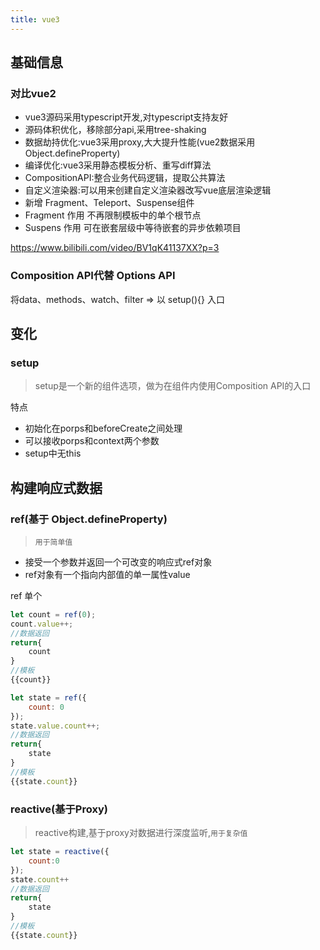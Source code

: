 ```yaml
---
title: vue3
---
```

## 基础信息
### 对比vue2
- vue3源码采用typescript开发,对typescript支持友好
- 源码体积优化，移除部分api,采用tree-shaking
- 数据劫持优化:vue3采用proxy,大大提升性能(vue2数据采用 Object.defineProperty)
- 编译优化:vue3采用静态模板分析、重写diff算法
- CompositionAPI:整合业务代码逻辑，提取公共算法
- 自定义渲染器:可以用来创建自定义渲染器改写vue底层渲染逻辑
- 新增  Fragment、Teleport、Suspense组件
- Fragment 作用 不再限制模板中的单个根节点 
- Suspens 作用 可在嵌套层级中等待嵌套的异步依赖项目

https://www.bilibili.com/video/BV1qK41137XX?p=3

### Composition API代替 Options API
将data、methods、watch、filter => 以 setup(){} 入口

## 变化
### setup
> setup是一个新的组件选项，做为在组件内使用Composition API的入口  

特点
+ 初始化在porps和beforeCreate之间处理
+ 可以接收porps和context两个参数
+ setup中无this

## 构建响应式数据
### ref(基于 Object.defineProperty) 
> `用于简单值`
+ 接受一个参数并返回一个可改变的响应式ref对象
+ ref对象有一个指向内部值的单一属性value

ref 单个
```javascript
let count = ref(0);
count.value++;
//数据返回
return{
    count
}
//模板
{{count}}
```

```javascript
let state = ref({
    count: 0
});
state.value.count++;
//数据返回
return{
    state
}
//模板
{{state.count}}
```
### reactive(基于Proxy)  
> reactive构建,基于proxy对数据进行深度监听,`用于复杂值`  

```javascript
let state = reactive({
    count:0
});
state.count++ 
//数据返回
return{
    state
}
//模板
{{state.count}}
```

